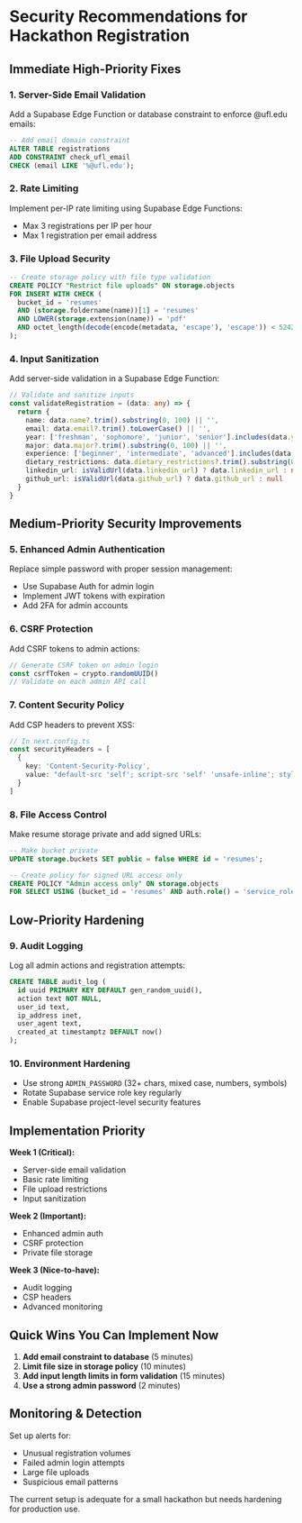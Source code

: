 # Security Recommendations for Hackathon Registration

## Immediate High-Priority Fixes

### 1. Server-Side Email Validation
Add a Supabase Edge Function or database constraint to enforce @ufl.edu emails:

```sql
-- Add email domain constraint
ALTER TABLE registrations 
ADD CONSTRAINT check_ufl_email 
CHECK (email LIKE '%@ufl.edu');
```

### 2. Rate Limiting
Implement per-IP rate limiting using Supabase Edge Functions:
- Max 3 registrations per IP per hour
- Max 1 registration per email address

### 3. File Upload Security
```sql
-- Create storage policy with file type validation
CREATE POLICY "Restrict file uploads" ON storage.objects
FOR INSERT WITH CHECK (
  bucket_id = 'resumes' 
  AND (storage.foldername(name))[1] = 'resumes'
  AND LOWER(storage.extension(name)) = 'pdf'
  AND octet_length(decode(encode(metadata, 'escape'), 'escape')) < 5242880 -- 5MB
);
```

### 4. Input Sanitization
Add server-side validation in a Supabase Edge Function:

```typescript
// Validate and sanitize inputs
const validateRegistration = (data: any) => {
  return {
    name: data.name?.trim().substring(0, 100) || '',
    email: data.email?.trim().toLowerCase() || '',
    year: ['freshman', 'sophomore', 'junior', 'senior'].includes(data.year) ? data.year : '',
    major: data.major?.trim().substring(0, 100) || '',
    experience: ['beginner', 'intermediate', 'advanced'].includes(data.experience) ? data.experience : '',
    dietary_restrictions: data.dietary_restrictions?.trim().substring(0, 500) || null,
    linkedin_url: isValidUrl(data.linkedin_url) ? data.linkedin_url : null,
    github_url: isValidUrl(data.github_url) ? data.github_url : null
  }
}
```

## Medium-Priority Security Improvements

### 5. Enhanced Admin Authentication
Replace simple password with proper session management:
- Use Supabase Auth for admin login
- Implement JWT tokens with expiration
- Add 2FA for admin accounts

### 6. CSRF Protection
Add CSRF tokens to admin actions:
```typescript
// Generate CSRF token on admin login
const csrfToken = crypto.randomUUID()
// Validate on each admin API call
```

### 7. Content Security Policy
Add CSP headers to prevent XSS:
```typescript
// In next.config.ts
const securityHeaders = [
  {
    key: 'Content-Security-Policy',
    value: "default-src 'self'; script-src 'self' 'unsafe-inline'; style-src 'self' 'unsafe-inline';"
  }
]
```

### 8. File Access Control
Make resume storage private and add signed URLs:
```sql
-- Make bucket private
UPDATE storage.buckets SET public = false WHERE id = 'resumes';

-- Create policy for signed URL access only
CREATE POLICY "Admin access only" ON storage.objects
FOR SELECT USING (bucket_id = 'resumes' AND auth.role() = 'service_role');
```

## Low-Priority Hardening

### 9. Audit Logging
Log all admin actions and registration attempts:
```sql
CREATE TABLE audit_log (
  id uuid PRIMARY KEY DEFAULT gen_random_uuid(),
  action text NOT NULL,
  user_id text,
  ip_address inet,
  user_agent text,
  created_at timestamptz DEFAULT now()
);
```

### 10. Environment Hardening
- Use strong `ADMIN_PASSWORD` (32+ chars, mixed case, numbers, symbols)
- Rotate Supabase service role key regularly
- Enable Supabase project-level security features

## Implementation Priority

**Week 1 (Critical):**
- Server-side email validation
- Basic rate limiting
- File upload restrictions
- Input sanitization

**Week 2 (Important):**
- Enhanced admin auth
- CSRF protection
- Private file storage

**Week 3 (Nice-to-have):**
- Audit logging
- CSP headers
- Advanced monitoring

## Quick Wins You Can Implement Now

1. **Add email constraint to database** (5 minutes)
2. **Limit file size in storage policy** (10 minutes)  
3. **Add input length limits in form validation** (15 minutes)
4. **Use a strong admin password** (2 minutes)

## Monitoring & Detection

Set up alerts for:
- Unusual registration volumes
- Failed admin login attempts
- Large file uploads
- Suspicious email patterns

The current setup is adequate for a small hackathon but needs hardening for production use.
